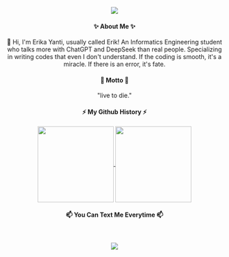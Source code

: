 

<!--
**friedchickenn/friedchickenn** is a ✨ _special_ ✨ repository because its `README.md` (this file) appears on your GitHub profile.

Here are some ideas to get you started:

- 🔭 I’m currently working on ..
- 🌱 I’m currently learning ...
- 📫 How to reach me: ..
- 😄 Pronouns: ...
- ⚡ Fun fact: ...
-->
<p align="center"> 
  <img src="https://capsule-render.vercel.app/api?type=waving&animation=fadeIn&color=gradient&height=100&section=header&text=AyyowWassappMaann!🤟&fontSize=50&textColor=black" />
</p>
<h4 align="center"> ✨ About Me ✨ </h4>
<p align="center">
 👋 Hi, I'm Erika Yanti, usually called Erik! An Informatics Engineering student who talks more with ChatGPT and DeepSeek than real people. Specializing in writing codes that even I don't understand. If the coding is smooth, it's a miracle. If there is an error, it's fate.
</p>

<h4 align="center"> 🔧 Motto 🔧 </h4>
<p align="center">
  "live to die."
</p>

<h4 align="center"> ⚡ My Github History ⚡ </h4>

<p align="center">
  <a href="https://github.com/friedchickenn/github-readme-stats">
  <img height=175 align="center" src="https://github-readme-stats.vercel.app/api?username=friedchickenn&theme=transparent" />
</a>
<a href="https://github.com/anuraghazra/convoychat">
  <img height=175 align="center" src="https://github-readme-stats.vercel.app/api/top-langs?username=friedchickenn&layout=compact&langs_count=8&card_width=320&theme=transparent" />
</a>
</p>

<h4 align="center"> 📫 You Can Text Me Everytime 📫 </h4>
<p align="center">
 <a href="https://www.instagram.com/erykthvren/"><img height="10" src="https://cdn2.iconfinder.com/data/icons/social-media-applications/64/social_media_applications_3-instagram-64.png"/></a>
  <a href="https://www.linkedin.com/in/erika-yanti-6a11a321a"> <img height="10" src="https://cdn2.iconfinder.com/data/icons/social-media-2285/512/1_Linkedin_unofficial_colored_svg-64.png"/></a>
  <a href="https://discord.com/users/862331788529762314"> <img height="10" src="https://cdn2.iconfinder.com/data/icons/gaming-platforms-squircle/250/discord_squircle-64.png"/></a>
</p>


<p align="center"> 
  <img src="https://capsule-render.vercel.app/api?type=waving&animation=fadeIn&color=gradient&height=100&section=footer&fontSize=50&fontColor=auto" />
</p>







